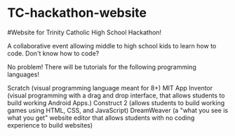 TC-hackathon-website
====================

#Website for Trinity Catholic High School Hackathon!

A collaborative event allowing middle to high school kids to learn how to code. <return> Don't know how to code?

<return>

No problem! There will be tutorials for the following programming languages!

<return>

Scratch (visual programming language meant for 8+) <return></return>
MIT App Inventor (visual programming with a drag and drop interface, that allows students to build working Android Apps.)<return></return>
Construct 2 (allows students to build working games using HTML, CSS, and JavaScript)<return></return>
DreamWeaver (a "what you see is what you get" website editor that allows students with no coding experience to build websites)<return></return>